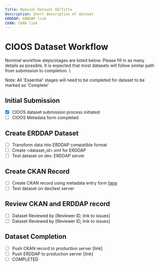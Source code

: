 ```yaml
---
Title: Nominal Dataset ID/Title
Description: Short description of dataset
ERDDAP: ERDDAP link
CKAN: CKAN link
---
```


# CIOOS Dataset Workflow
Nominal workflow steps/stages are listed below. Please fill in as many details as possible. It is expected that most datasets will follow similar path from submission to completion. \

Note: All 'Essential' stages will need to be completed for dataset to be marked as 'Complete'

## Initial Submission
- [x] CIOOS dataset submission process initiated
- [ ] CIOOS Metadata form completed

## Create ERDDAP Dataset
- [ ] Transform data into ERDDAP compatible format
- [ ] Create <dataset_id>.xml for ERDDAP
- [ ] Test dataset on dev. ERDDAP server

## Create CKAN Record
- [ ] Create CKAN record using metadata entry form 
[here](https://cioos-siooc.github.io/metadata-entry-form)
- [ ] Test dataset on dev/test server

## Review CKAN and ERDDAP record
- [ ] Dataset Reviewed by [Reviewer ID, link to issues]
- [ ] Dataset Reviewed by [Reviewer ID, link to issues]

## Dataset Completion
- [ ] Push CKAN record to production server [link]
- [ ] Push ERDDAP to production server [link]
- [ ] COMPLETED
